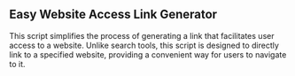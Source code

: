 ## Easy Website Access Link Generator

This script simplifies the process of generating a link that facilitates user access to a website. Unlike search tools, this script is designed to directly link to a specified website, providing a convenient way for users to navigate to it.

